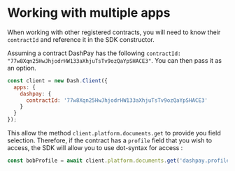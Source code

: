 # Working with multiple apps

When working with other registered contracts, you will need to know their `contractId` and reference it in the SDK constructor.

Assuming a contract DashPay has the following `contractId: "77w8Xqn25HwJhjodrHW133aXhjuTsTv9ozQaYpSHACE3"`. 
You can then pass it as an option.

```js
const client = new Dash.Client({
  apps: {
    dashpay: {
      contractId: '77w8Xqn25HwJhjodrHW133aXhjuTsTv9ozQaYpSHACE3'
    }
  }
});
```

This allow the method `client.platform.documents.get` to provide you field selection. 
Therefore, if the contract has a `profile` field that you wish to access, the SDK will allow you to use dot-syntax for access :

```js
const bobProfile = await client.platform.documents.get('dashpay.profile', { name: 'bob' });
```